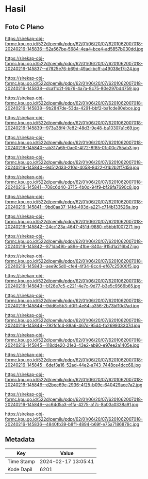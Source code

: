 # Hasil

## Foto C Plano

https://sirekap-obj-formc.kpu.go.id/522d/pemilu/pdpr/62/01/06/20/07/6201062007018-20240216-145836--52a567be-5684-4ea4-bce4-ad5857b030dd.jpg

https://sirekap-obj-formc.kpu.go.id/522d/pemilu/pdpr/62/01/06/20/07/6201062007018-20240216-145837--d7825e76-b69d-49ad-bcff-a49038e17c24.jpg

https://sirekap-obj-formc.kpu.go.id/522d/pemilu/pdpr/62/01/06/20/07/6201062007018-20240216-145838--dca11c2f-9b76-4a7a-8c75-80e297bd4759.jpg

https://sirekap-obj-formc.kpu.go.id/522d/pemilu/pdpr/62/01/06/20/07/6201062007018-20240216-145838--9b2847de-53da-4291-bbf2-ba1cde80ebce.jpg

https://sirekap-obj-formc.kpu.go.id/522d/pemilu/pdpr/62/01/06/20/07/6201062007018-20240216-145839--973a38f4-7e82-48d3-9e48-ba10307a1c69.jpg

https://sirekap-obj-formc.kpu.go.id/522d/pemilu/pdpr/62/01/06/20/07/6201062007018-20240216-145840--ab317a65-0ae0-4f72-8f85-01c00c755ab3.jpg

https://sirekap-obj-formc.kpu.go.id/522d/pemilu/pdpr/62/01/06/20/07/6201062007018-20240216-145840--9d512d33-210d-4058-8d22-01b2b2ff7d56.jpg

https://sirekap-obj-formc.kpu.go.id/522d/pemilu/pdpr/62/01/06/20/07/6201062007018-20240216-145841--708c6d40-3715-4b0d-94f9-bf29fa7690c8.jpg

https://sirekap-obj-formc.kpu.go.id/522d/pemilu/pdpr/62/01/06/20/07/6201062007018-20240216-145841--9bd0aa37-14fd-493d-a221-c714b133526a.jpg

https://sirekap-obj-formc.kpu.go.id/522d/pemilu/pdpr/62/01/06/20/07/6201062007018-20240216-145842--24cc123a-4647-451d-9880-c5bbb1007271.jpg

https://sirekap-obj-formc.kpu.go.id/522d/pemilu/pdpr/62/01/06/20/07/6201062007018-20240216-145842--871da49b-a89e-41be-840a-915d1a216b47.jpg

https://sirekap-obj-formc.kpu.go.id/522d/pemilu/pdpr/62/01/06/20/07/6201062007018-20240216-145843--aee9c5d0-cfe4-4f34-8cc4-ef67c25000f5.jpg

https://sirekap-obj-formc.kpu.go.id/522d/pemilu/pdpr/62/01/06/20/07/6201062007018-20240216-145843--b126e7c5-c221-4e7c-9d77-b3e5c9566b65.jpg

https://sirekap-obj-formc.kpu.go.id/522d/pemilu/pdpr/62/01/06/20/07/6201062007018-20240216-145844--9dd6c5b3-d0ff-4e84-a356-2b73bf10d7ad.jpg

https://sirekap-obj-formc.kpu.go.id/522d/pemilu/pdpr/62/01/06/20/07/6201062007018-20240216-145844--792fcfc4-88a6-467d-95d4-fb269933307d.jpg

https://sirekap-obj-formc.kpu.go.id/522d/pemilu/pdpr/62/01/06/20/07/6201062007018-20240216-145845--118dde20-21e3-43e2-ab90-e97ee2a1405e.jpg

https://sirekap-obj-formc.kpu.go.id/522d/pemilu/pdpr/62/01/06/20/07/6201062007018-20240216-145845--6def3a16-52ad-44e2-a743-7448ce4dcc68.jpg

https://sirekap-obj-formc.kpu.go.id/522d/pemilu/pdpr/62/01/06/20/07/6201062007018-20240216-145846--d2bec69e-2936-4f25-b09c-640429ace7a2.jpg

https://sirekap-obj-formc.kpu.go.id/522d/pemilu/pdpr/62/01/06/20/07/6201062007018-20240216-145846--ac64d5a3-e1fa-4275-a17c-8a03a0338a91.jpg

https://sirekap-obj-formc.kpu.go.id/522d/pemilu/pdpr/62/01/06/20/07/6201062007018-20240216-145836--4840fb39-b8f1-4894-b69f-e75a7186879c.jpg


## Metadata

| Key        | Value               |
| ---------- | ------------------- |
| Time Stamp | 2024-02-17 13:05:41 |
| Kode Dapil | 6201                |



